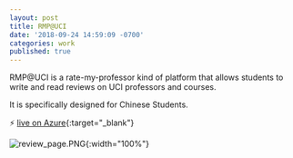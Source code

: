 ```yaml
---
layout: post
title: RMP@UCI
date: '2018-09-24 14:59:09 -0700'
categories: work
published: true
---
```


RMP@UCI is a rate-my-professor kind of platform that allows students to write and read reviews on UCI professors and courses.

It is specifically designed for Chinese Students.

:zap: [live on Azure](http://13.66.192.54/rmp_uci/){:target="_blank"}

![review_page.PNG]({{site.baseurl}}/assets/img/review_page.PNG){:width="100%"}
